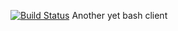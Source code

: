 [![Build Status](https://travis-ci.org/pavelshackih/another-yet-bash-client.svg?branch=master)](https://travis-ci.org/pavelshackih/another-yet-bash-client)
Another yet bash client
